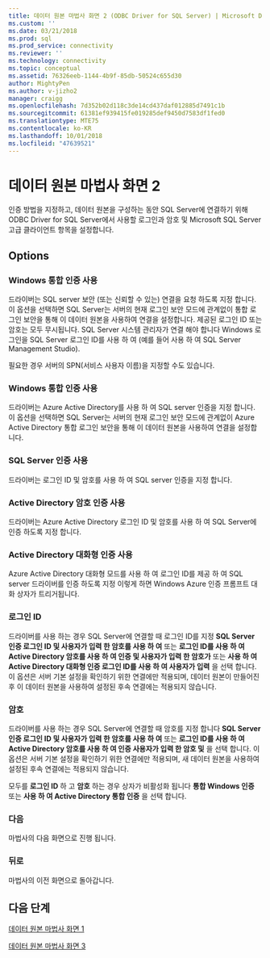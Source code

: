 ```yaml
---
title: 데이터 원본 마법사 화면 2 (ODBC Driver for SQL Server) | Microsoft Docs
ms.custom: ''
ms.date: 03/21/2018
ms.prod: sql
ms.prod_service: connectivity
ms.reviewer: ''
ms.technology: connectivity
ms.topic: conceptual
ms.assetid: 76326eeb-1144-4b9f-85db-50524c655d30
author: MightyPen
ms.author: v-jizho2
manager: craigg
ms.openlocfilehash: 7d352b02d118c3de14cd437daf012885d7491c1b
ms.sourcegitcommit: 61381ef939415fe019285def9450d7583df1fed0
ms.translationtype: MTE75
ms.contentlocale: ko-KR
ms.lasthandoff: 10/01/2018
ms.locfileid: "47639521"
---
```

# <a name="data-source-wizard-screen-2"></a>데이터 원본 마법사 화면 2

인증 방법을 지정하고, 데이터 원본을 구성하는 동안 SQL Server에 연결하기 위해 ODBC Driver for SQL Server에서 사용할 로그인과 암호 및 Microsoft SQL Server 고급 클라이언트 항목을 설정합니다.

## <a name="options"></a>Options

### <a name="with-integrated-windows-authentication"></a>Windows 통합 인증 사용

드라이버는 SQL server 보안 (또는 신뢰할 수 있는) 연결을 요청 하도록 지정 합니다. 이 옵션을 선택하면 SQL Server는 서버의 현재 로그인 보안 모드에 관계없이 통합 로그인 보안을 통해 이 데이터 원본을 사용하여 연결을 설정합니다. 제공된 로그인 ID 또는 암호는 모두 무시됩니다. SQL Server 시스템 관리자가 연결 해야 합니다 Windows 로그인을 SQL Server 로그인 ID를 사용 하 여 (예를 들어 사용 하 여 SQL Server Management Studio).

필요한 경우 서버의 SPN(서비스 사용자 이름)을 지정할 수도 있습니다.

### <a name="with-active-directory-integrated-authentication"></a>Windows 통합 인증 사용

드라이버는 Azure Active Directory를 사용 하 여 SQL server 인증을 지정 합니다. 이 옵션을 선택하면 SQL Server는 서버의 현재 로그인 보안 모드에 관계없이 Azure Active Directory 통합 로그인 보안을 통해 이 데이터 원본을 사용하여 연결을 설정합니다.

### <a name="with-sql-server-authentication"></a>SQL Server 인증 사용

드라이버는 로그인 ID 및 암호를 사용 하 여 SQL server 인증을 지정 합니다.

### <a name="with-active-directory-password-authentication"></a>Active Directory 암호 인증 사용

드라이버는 Azure Active Directory 로그인 ID 및 암호를 사용 하 여 SQL Server에 인증 하도록 지정 합니다.

### <a name="with-active-directory-interactive-authentication"></a>Active Directory 대화형 인증 사용

Azure Active Directory 대화형 모드를 사용 하 여 로그인 ID를 제공 하 여 SQL server 드라이버를 인증 하도록 지정 이렇게 하면 Windows Azure 인증 프롬프트 대화 상자가 트리거됩니다.

### <a name="login-id"></a>로그인 ID

드라이버를 사용 하는 경우 SQL Server에 연결할 때 로그인 ID를 지정 **SQL Server 인증 로그인 ID 및 사용자가 입력 한 암호를 사용 하 여** 또는 **로그인 ID를 사용 하 여 Active Directory 암호를 사용 하 여 인증 및 사용자가 입력 한 암호가** 또는 **사용 하 여 Active Directory 대화형 인증 로그인 ID를 사용 하 여 사용자가 입력** 을 선택 합니다. 이 옵션은 서버 기본 설정을 확인하기 위한 연결에만 적용되며, 데이터 원본이 만들어진 후 이 데이터 원본을 사용하여 설정된 후속 연결에는 적용되지 않습니다.

### <a name="password"></a>암호

드라이버를 사용 하는 경우 SQL Server에 연결할 때 암호를 지정 합니다 **SQL Server 인증 로그인 ID 및 사용자가 입력 한 암호를 사용 하 여** 또는 **로그인 ID를 사용 하 여 Active Directory 암호를 사용 하 여 인증 사용자가 입력 한 암호 및** 을 선택 합니다. 이 옵션은 서버 기본 설정을 확인하기 위한 연결에만 적용되며, 새 데이터 원본을 사용하여 설정된 후속 연결에는 적용되지 않습니다.

모두를 **로그인 ID** 하 고 **암호** 하는 경우 상자가 비활성화 됩니다 **통합 Windows 인증** 또는 **사용 하 여 Active Directory 통합 인증** 을 선택 합니다.

### <a name="next"></a>다음

마법사의 다음 화면으로 진행 됩니다.

### <a name="back"></a>뒤로

마법사의 이전 화면으로 돌아갑니다.

## <a name="next-steps"></a>다음 단계

[데이터 원본 마법사 화면 1](../../../connect/odbc/windows/dsn-wizard-1.md)

[데이터 원본 마법사 화면 3](../../../connect/odbc/windows/dsn-wizard-3.md)

